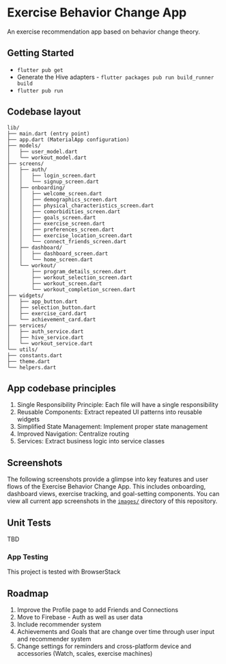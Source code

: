 # Exercise Behavior Change App
An exercise recommendation app based on behavior change theory.

## Getting Started
* `flutter pub get`
* Generate the Hive adapters - `flutter packages pub run build_runner build`
* `flutter pub run`

## Codebase layout
```
lib/
├── main.dart (entry point)
├── app.dart (MaterialApp configuration)
├── models/
│   ├── user_model.dart
│   └── workout_model.dart
├── screens/
│   ├── auth/
│   │   ├── login_screen.dart
│   │   └── signup_screen.dart
│   ├── onboarding/
│   │   ├── welcome_screen.dart
│   │   ├── demographics_screen.dart
│   │   ├── physical_characteristics_screen.dart
│   │   ├── comorbidities_screen.dart
│   │   ├── goals_screen.dart
│   │   ├── exercise_screen.dart
│   │   ├── preferences_screen.dart
│   │   ├── exercise_location_screen.dart
│   │   └── connect_friends_screen.dart
│   ├── dashboard/
│   │   ├── dashboard_screen.dart
│   │   └── home_screen.dart
│   └── workout/
│       ├── program_details_screen.dart
│       ├── workout_selection_screen.dart
│       ├── workout_screen.dart
│       └── workout_completion_screen.dart
├── widgets/
│   ├── app_button.dart
│   ├── selection_button.dart
│   ├── exercise_card.dart
│   └── achievement_card.dart
├── services/
│   ├── auth_service.dart
│   ├── hive_service.dart
│   └── workout_service.dart
└── utils/
├── constants.dart
├── theme.dart
└── helpers.dart
```

## App codebase principles
1. Single Responsibility Principle: Each file will have a single responsibility
2. Reusable Components: Extract repeated UI patterns into reusable widgets
3. Simplified State Management: Implement proper state management
4. Improved Navigation: Centralize routing
5. Services: Extract business logic into service classes

## Screenshots
The following screenshots provide a glimpse into key features and user flows of the Exercise Behavior Change App. This includes onboarding, dashboard views, exercise tracking, and goal-setting components. You can view all current app screenshots in the [`images/`](https://github.com/kc717/exercise-behavior-change-app/tree/main/images/Screenshots) directory of this repository.

## Unit Tests
TBD

### App Testing
This project is tested with BrowserStack

## Roadmap
1. Improve the Profile page to add Friends and Connections 
2. Move to Firebase - Auth as well as user data
3. Include recommender system
4. Achievements and Goals that are change over time through user input and recommender system
5. Change settings for reminders and cross-platform device and accessories (Watch, scales, exercise machines)

